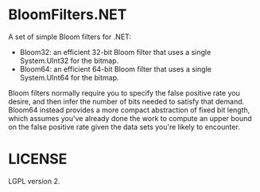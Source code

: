 # BloomFilters.NET

A set of simple Bloom filters for .NET:

 * Bloom32: an efficient 32-bit Bloom filter that uses a single System.UInt32 for the bitmap.
 * Bloom64: an efficient 64-bit Bloom filter that uses a single System.UInt64 for the bitmap.

Bloom filters normally require you to specify the false positive rate you desire,
and then infer the number of bits needed to satisfy that demand. Bloom64 instead
provides a more compact abstraction of fixed bit length, which assumes you've
already done the work to compute an upper bound on the false positive rate given
the data sets you're likely to encounter.

# LICENSE

LGPL version 2.
